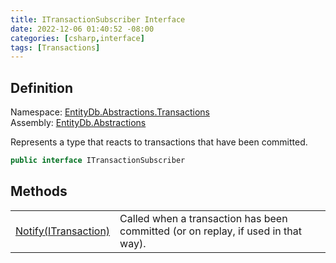 ```yaml
---
title: ITransactionSubscriber Interface
date: 2022-12-06 01:40:52 -08:00
categories: [csharp,interface]
tags: [Transactions]
---
```


## Definition
Namespace: <a href='/posts/csharp.namespace.entitydb.abstractions.transactions/'>EntityDb.Abstractions.Transactions</a><br />
Assembly: <a href='/posts/csharp.assembly.entitydb.abstractions/'>EntityDb.Abstractions</a><br />

Represents a type that reacts to transactions that have been committed.

```cs
public interface ITransactionSubscriber
```
## Methods
<table><tr><td><!--/posts/csharp.notimplemented.entitydb.abstractions.transactions.itransactionsubscriber.notify/--><a href='#'>Notify(ITransaction)</a></td><td>
Called when a transaction has been committed (or on replay, if used in that way).
</td></tr></table>
